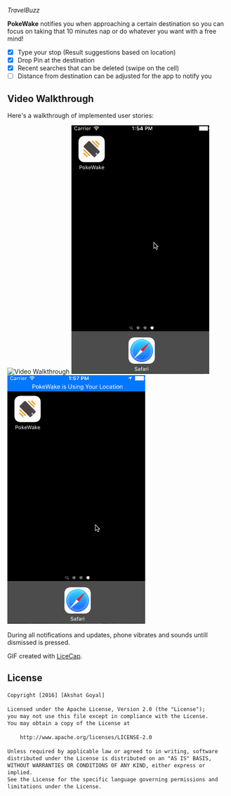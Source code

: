 *TravelBuzz*

**PokeWake** notifies you when approaching a certain destination so you can focus on taking that 10 minutes nap or do whatever you want with a free mind!

- [x] Type your stop (Result suggestions based on location)
- [x] Drop Pin at the destination
- [x] Recent searches that can be deleted (swipe on the cell)
- [ ] Distance from destination can be adjusted for the app to notify you

## Video Walkthrough 

Here's a walkthrough of implemented user stories:

<img src='https://github.com/akshatgyl/TravelBuzz/blob/master/PokeWake%20-%20Setting%20location.gif' title='Setting Location' width='' alt='Video Walkthrough' />

<img src='https://github.com/akshatgyl/TravelBuzz/blob/master/PokeWake%20-%20Recieving%20Update.gif' title='Recieving Updated' width='' alt='Video Walkthrough' />

<img src='https://github.com/akshatgyl/TravelBuzz/blob/master/PokeWake%20-%20Recieving%20Notifications.gif' title='Recieving Notifications' width='' alt='Video Walkthrough' />

During  all notifications and updates, phone vibrates and sounds untill dismissed is pressed.

GIF created with [LiceCap](http://www.cockos.com/licecap/).


## License

    Copyright [2016] [Akshat Goyal]

    Licensed under the Apache License, Version 2.0 (the "License");
    you may not use this file except in compliance with the License.
    You may obtain a copy of the License at

        http://www.apache.org/licenses/LICENSE-2.0

    Unless required by applicable law or agreed to in writing, software
    distributed under the License is distributed on an "AS IS" BASIS,
    WITHOUT WARRANTIES OR CONDITIONS OF ANY KIND, either express or implied.
    See the License for the specific language governing permissions and
    limitations under the License.

